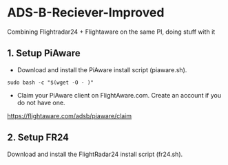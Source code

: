 # ADS-B-Reciever-Improved
Combining Flightradar24 + Flightaware on the same PI, doing stuff with it

## 1. Setup PiAware
- Download and install the PiAware install script (piaware.sh).

`sudo bash -c "$(wget -O - )" `

- Claim your PiAware client on FlightAware.com. Create an account if you do not have one.

https://flightaware.com/adsb/piaware/claim

## 2. Setup FR24
Download and install the FlightRadar24 install script (fr24.sh).



